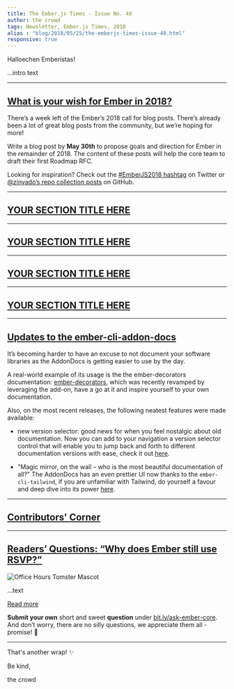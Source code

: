 ```yaml
---
title: The Ember.js Times - Issue No. 48
author: the crowd
tags: Newsletter, Ember.js Times, 2018
alias : "blog/2018/05/25/the-emberjs-times-issue-48.html"
responsive: true
---
```


Halloechen Emberistas!

...intro text

---

## [What is your wish for Ember in 2018?](https://emberjs.com/blog/2018/05/02/ember-2018-roadmap-call-for-posts.html)
There’s a week left of the Ember’s 2018 call for blog posts. There’s already been a lot of great blog posts from the community, but we’re hoping for more!

Write a blog post by **May 30th** to propose goals and direction for Ember in the remainder of 2018. The content of these posts will help the core team to draft their first Roadmap RFC.

Looking for inspiration? Check out the [#EmberJS2018 hashtag](https://twitter.com/search?q=%23EmberJS2018) on Twitter or [@zinyado’s repo collection posts](https://github.com/zinyando/emberjs2018-posts) on GitHub.


---

## [YOUR SECTION TITLE HERE](#your-url-here)


---

## [YOUR SECTION TITLE HERE](#your-url-here)


---

## [YOUR SECTION TITLE HERE](#your-url-here)


---

## [YOUR SECTION TITLE HERE](#your-url-here)


---

## [Updates to the ember-cli-addon-docs](https://github.com/ember-learn/ember-cli-addon-docs)

It’s becoming harder to have an excuse to not document your software libraries as the AddonDocs is getting easier to use by the day.

A real-world example of its usage is the the ember-decorators documentation: <a href='http://ember-decorators.github.io/ember-decorators/latest/docs' target='_blank'>ember-decorators</a>, which was recently revamped by leveraging the add-on, have a go at it and inspire yourself to your own documentation.

Also, on the most recent releases, the following neatest features were made available:

- new version selector: good news for when you feel nostalgic about old documentation. Now you can add to your navigation a version selector control that will enable you to jump back and forth to different documentation versions with ease, check it out <a href='https://github.com/ember-learn/ember-cli-addon-docs/pull/156' target='_blank'>here</a>.

- "Magic mirror, on the wall – who is the most beautiful documentation of all?" The AddonDocs has an even prettier UI now thanks to the `ember-cli-tailwind`, if you are unfamiliar with Tailwind, do yourself a favour and deep dive into its power <a href='https://tailwindcss.com/' target='_blank'>here</a>.

---

## [Contributors' Corner](https://guides.emberjs.com/v3.1.0/contributing/repositories/)

---

## [Readers’ Questions: “Why does Ember still use RSVP?”](https://discuss.emberjs.com/t/readers-questions-why-does-ember-still-use-rsvp/14736)

<div class="blog-row">
  <img class="float-right small transparent padded" alt="Office Hours Tomster Mascot" title="Readers' Questions" src="/images/tomsters/officehours.png" />

  <p>...text</p>

</div>

<div class="blog-row">
<a class="ember-button ember-button--centered" href="#" target="embertimesq">Read more</a>
</div>

**Submit your own** short and sweet **question** under [bit.ly/ask-ember-core](https://bit.ly/ask-ember-core). And don’t worry, there are no silly questions, we appreciate them all - promise! 🤞

---

That's another wrap!  ✨

Be kind,

the crowd
